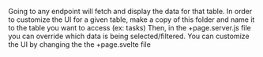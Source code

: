 Going to any endpoint will fetch and display the data for that table. 
In order to customize the UI for a given table, make a copy of this folder and name it to the table you want to access (ex: tasks)
Then, in the +page.server.js file you can override which data is being selected/filtered.
You can customize the UI by changing the the +page.svelte file